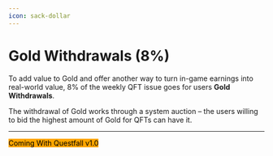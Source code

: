 ```yaml
---
icon: sack-dollar
---
```


# Gold Withdrawals (8%)

To add value to Gold and offer another way to turn in-game earnings into real-world value, 8% of the weekly QFT issue goes for users **Gold Withdrawals**. 

The withdrawal of Gold works through a system auction – the users willing to bid the highest amount of Gold for QFTs can have it. 

***

<mark style="background-color:orange;">Coming With Questfall v1.0</mark>&#x20;
